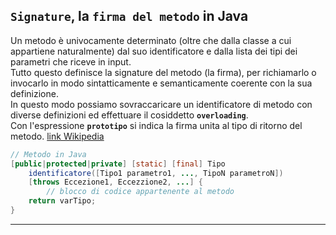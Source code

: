 ## `Signature`, la `firma del metodo` in Java 
Un metodo è univocamente determinato (oltre che dalla classe a cui appartiene naturalmente) dal suo identificatore e dalla lista dei tipi dei parametri che riceve in input.  
Tutto questo definisce la signature del metodo (la firma), per richiamarlo o invocarlo in modo sintatticamente e semanticamente coerente con la sua definizione.  
In questo modo possiamo sovraccaricare un identificatore di metodo con diverse definizioni ed effettuare il cosiddetto **`overloading`**.  
Con l'espressione **`prototipo`** si indica la firma unita al tipo di ritorno del metodo.
[link Wikipedia](https://it.wikipedia.org/wiki/Firma_(programmazione))

```java
// Metodo in Java
[public|protected|private] [static] [final] Tipo
	identificatore([Tipo1 parametro1, ..., TipoN parametroN])
	[throws Eccezione1, Eccezzione2, ...] {
		// blocco di codice appartenente al metodo
	return varTipo;
}
```

---